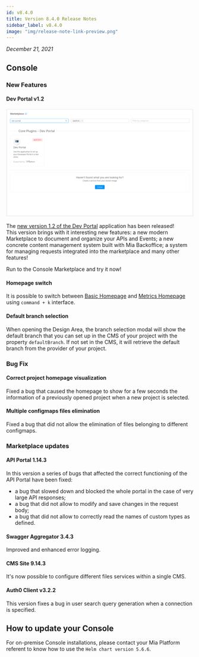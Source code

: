 ```yaml
---
id: v8.4.0
title: Version 8.4.0 Release Notes
sidebar_label: v8.4.0
image: "img/release-note-link-preview.png"
---
```


_December 21, 2021_

## Console

### New Features

#### Dev Portal v1.2

![dev-portal-application](../../dev_portal/img/dev_portal_application.png)

The [new version 1.2 of the Dev Portal](../../dev_portal/overview.md) application has been released!  
This version brings with it interesting new features: a new modern Marketplace to document and organize your APIs and Events;  a new concrete content management system built with Mia Backoffice; a system for managing requests integrated into the marketplace and many other features!

Run to the Console Marketplace and try it now!

#### Homepage switch

It is possible to switch between [Basic Homepage](../../development_suite/overview-dev-suite#basic-homepage) and [Metrics Homepage](../../development_suite/overview-dev-suite#homepage) using `command + k` interface.

#### Default branch selection

When opening the Design Area, the branch selection modal will show the default branch that you can set up in the CMS of your project with the property `defaultBranch`. If not set in the CMS, it will retrieve the default branch from the provider of your project.

### Bug Fix

#### Correct project homepage visualization

Fixed a bug that caused the homepage to show for a few seconds the information of a previously opened project when a new project is selected.  

#### Multiple configmaps files elimination

Fixed a bug that did not allow the elimination of files belonging to different configmaps.

### Marketplace updates

#### API Portal 1.14.3

In this version a series of bugs that affected the correct functioning of the API Portal have been fixed:

- a bug that slowed down and blocked the whole portal in the case of very large API responses;
- a bug that did not allow to modify and save changes in the request body;
- a bug that did not allow to correctly read the names of custom types as defined.

#### Swagger Aggregator 3.4.3

Improved and enhanced error logging.

#### CMS Site 9.14.3

It's now possible to configure different files services within a single CMS.

#### Auth0 Client v3.2.2

This version fixes a bug in user search query generation when a connection is specified.

## How to update your Console

For on-premise Console installations, please contact your Mia Platform referent to know how to use the `Helm chart version 5.6.6`.
